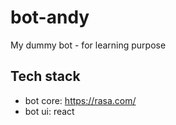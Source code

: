 # bot-andy
My dummy bot - for learning purpose

## Tech stack
- bot core: https://rasa.com/
- bot ui: react